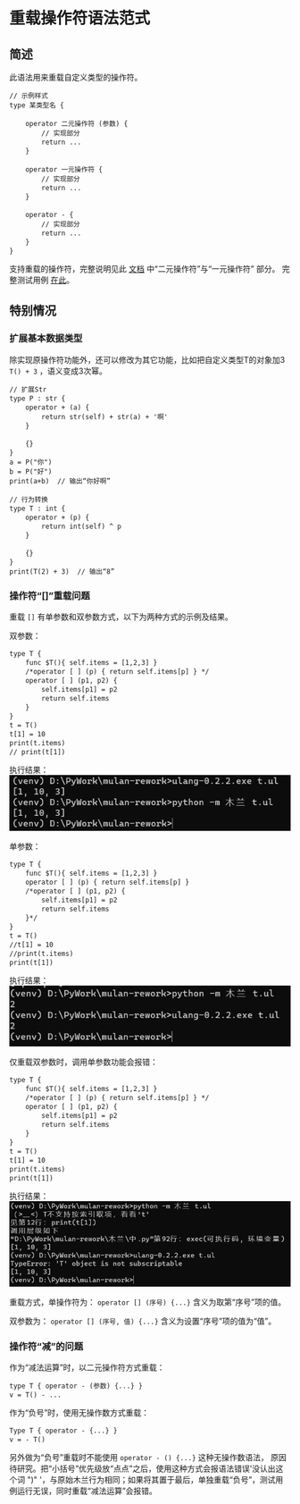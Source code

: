 # 重载操作符语法范式

## 简述
此语法用来重载自定义类型的操作符。

```
// 示例样式
type 某类型名 {
    
    operator 二元操作符 (参数) {
        // 实现部分
        return ...
    }

    operator 一元操作符 {
        // 实现部分
        return ...
    }

    operator - {
        // 实现部分
        return ...
    }
}
```

支持重载的操作符，完整说明见此 [文档](../语法说明.md) 中“二元操作符”与“一元操作符” 部分。
完整测试用例 [在此](../../测试/类型/操作符/定义操作符.ul)。

## 特别情况
### 扩展基本数据类型
除实现原操作符功能外，还可以修改为其它功能，比如把自定义类型T的对象加3 `T() + 3` ，语义变成3次幂。
```
// 扩展Str
type P : str {
    operator + (a) {
        return str(self) + str(a) + '啊'
    }
    
    {}
}
a = P("你")
b = P("好")
print(a+b)  // 输出“你好啊”

// 行为转换
type T : int {
    operator + (p) {
        return int(self) ^ p
    }
    
    {}
}
print(T(2) + 3)  // 输出“8”
```

### 操作符“[]”重载问题
重载 `[]` 有单参数和双参数方式，以下为两种方式的示例及结果。

双参数：
```
type T {
    func $T(){ self.items = [1,2,3] }
    /*operator [ ] (p) { return self.items[p] } */
    operator [ ] (p1, p2) {
        self.items[p1] = p2
        return self.items
    }
}
t = T()
t[1] = 10
print(t.items)
// print(t[1])
```
执行结果：
![双参数](资源/图片/operator_img1.png "双参数")

单参数：
```
type T {
    func $T(){ self.items = [1,2,3] }
    operator [ ] (p) { return self.items[p] }
    /*operator [ ] (p1, p2) {
        self.items[p1] = p2
        return self.items
    }*/
}
t = T()
//t[1] = 10
//print(t.items)
print(t[1])
```
执行结果：
![单参数](资源/图片/operator_img2.png "单参数")

仅重载双参数时，调用单参数功能会报错：
```
type T {
    func $T(){ self.items = [1,2,3] }
    /*operator [ ] (p) { return self.items[p] } */
    operator [ ] (p1, p2) {
        self.items[p1] = p2
        return self.items
    }
}
t = T()
t[1] = 10
print(t.items)
print(t[1])
```
执行结果：
![报错](资源/图片/operator_img3.png "报错")

重载方式，单操作符为：
`operator [] (序号) {...}`
含义为取第“序号”项的值。

双参数为： 
`operator [] (序号, 值) {...}`
含义为设置“序号”项的值为“值”。

### 操作符“减”的问题
作为“减法运算”时，以二元操作符方式重载：
```
type T { operator - (参数) {...} }
v = T() - ...
```

作为“负号”时，使用无操作数方式重载：
```
Type T { operator - {...} }
v = - T()
```

另外做为“负号”重载时不能使用 `operator - () {...}` 这种无操作数语法，
原因待研究。把“小括号”优先级放“点点”之后，使用这种方式会报语法错误'没认出这个词 ")" '，与原始木兰行为相同；如果将其置于最后，单独重载“负号”，测试用例运行无误，同时重载“减法运算”会报错。
